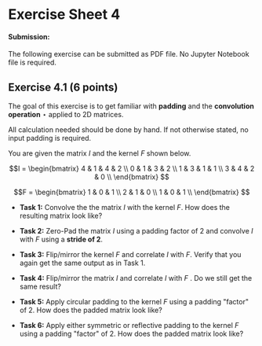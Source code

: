 # Exercise Sheet 4

#### Submission: 
The following exercise can be submitted as PDF file. No Jupyter Notebook file is required.

## Exercise 4.1 (6 points)



The goal of this exercise is to get familiar with **padding** and the **convolution operation** $\star$ applied to 2D matrices.

All calculation needed should be done by hand. If not otherwise stated, no input padding is required.

You are given the matrix $I$ and the kernel $F$ shown below.



$$I = \begin{bmatrix}
4 & 1 & 4 & 2 \\
0 & 1 & 3 & 2 \\
1 & 3 & 1 & 1 \\
3 & 4 & 2 & 0 \\
\end{bmatrix} $$

$$F = \begin{bmatrix}
1 & 0 & 1 \\
2 & 1 & 0 \\
1 & 0 & 1 \\
\end{bmatrix} $$



- **Task 1:** Convolve the the matrix $I$ with the kernel $F$.  How does the resulting matrix look like?

- **Task 2:** Zero-Pad the matrix $I$ using a padding factor of 2 and convolve $I$ with $F$ using a **stride of 2**.

- **Task 3:** Flip/mirror the kernel $F$ and correlate $I$ with $F$. Verify that you again get the same output as in Task 1.

- **Task 4:** Flip/mirror the matrix $I$ and correlate $I$ with $F$ . Do we still get the same result?

- **Task 5:** Apply circular padding to the kernel $F$ using a padding "factor" of 2. How does the padded matrix look like?

- **Task 6:** Apply either symmetric or reflective padding to the kernel $F$ using a padding "factor" of 2. How does the padded matrix look like?

  
